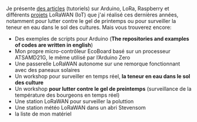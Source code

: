 Je présente [des articles](https://github.com/ecosensors/ecosensors/tree/main/Articles) (tutoriels) sur Arduino, LoRa, Raspberry et différents [projets](https://github.com/ecosensors/ecosensors/tree/main/Projets) LoRaWAN (IoT) que j'ai réalisé ces dernières années, notamment pour lutter contre le gel de printemps ou pour surveiller la teneur en eau dans le sol des cultures. Mais vous trouverez encore:

* Des exemples de scripts pour Arduino (**The repositories and examples of codes are written in english**)
* Mon propre micro-contrôleur EcoBoard basé sur un processeur ATSAMD21G, le même utilisé par l’Arduino Zero
* Une passerelle LoRaWAN autonome sur une remorque fonctionnant avec des paneaux solaires
* Un workshop pour surveiller en temps réel, **la teneur en eau dans le sol des culture**
* Un workshop **pour lutter contre le gel de preintemps** (surveillance de la température des bourgeons
 en temps réel)
* Une station LoRaWAN pour surveiller la poluttion
* Une station météo LoRaWAN dans un abri Stevensom
* la liste de mon matériel